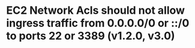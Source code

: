 # EC2 Network Acls should not allow ingress traffic from 0.0.0.0/0 or ::/0 to ports 22 or 3389 (v1.2.0, v3.0)
